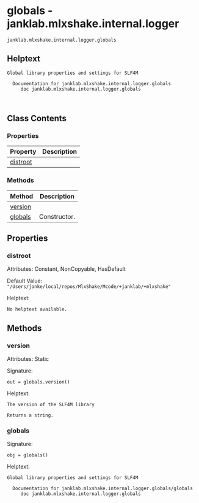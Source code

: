 # globals - janklab.mlxshake.internal.logger

```text
janklab.mlxshake.internal.logger.globals
```

## Helptext

```text
Global library properties and settings for SLF4M

  Documentation for janklab.mlxshake.internal.logger.globals
     doc janklab.mlxshake.internal.logger.globals



```

## Class Contents

### Properties

| Property | Description |
| -------- | ----------- |
| [distroot](#janklab.mlxshake.internal.logger.globals.distroot) |  |

### Methods

| Method | Description |
| -------- | ----------- |
| [version](#janklab.mlxshake.internal.logger.globals.version) |  |
| [globals](#janklab.mlxshake.internal.logger.globals.globals) | Constructor. |

## Properties

<a name="janklab.mlxshake.internal.logger.globals.distroot"></a>
### distroot

Attributes: Constant, NonCopyable, HasDefault

Default Value: `"/Users/janke/local/repos/MlxShake/Mcode/+janklab/+mlxshake"`

Helptext:

```text
No helptext available.
```


## Methods

<a name="janklab.mlxshake.internal.logger.globals.version"></a>
### version

Attributes: Static

Signature:
```
out = globals.version()
```

Helptext:

```text
The version of the SLF4M library

Returns a string.

```

<a name="janklab.mlxshake.internal.logger.globals.globals"></a>
### globals

Signature:
```
obj = globals()
```

Helptext:

```text
Global library properties and settings for SLF4M

  Documentation for janklab.mlxshake.internal.logger.globals/globals
     doc janklab.mlxshake.internal.logger.globals


```



